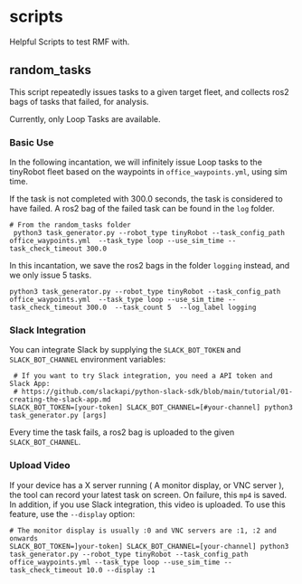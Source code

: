 # scripts
Helpful Scripts to test RMF with.

## random_tasks
This script repeatedly issues tasks to a given target fleet, and collects ros2 bags of tasks that failed, for analysis.

Currently, only Loop Tasks are available.


### Basic Use
In the following incantation, we will infinitely issue Loop tasks to the tinyRobot fleet based on the waypoints in `office_waypoints.yml`, using sim time.

If the task is not completed with 300.0 seconds, the task is considered to have failed. A ros2 bag of the failed task can be found in the `log` folder.
```
# From the random_tasks folder
 python3 task_generator.py --robot_type tinyRobot --task_config_path office_waypoints.yml  --task_type loop --use_sim_time --task_check_timeout 300.0 
 ```

In this incantation, we save the ros2 bags in the folder `logging` instead, and we only issue 5 tasks.
 ```
 python3 task_generator.py --robot_type tinyRobot --task_config_path office_waypoints.yml  --task_type loop --use_sim_time --task_check_timeout 300.0  --task_count 5  --log_label logging
 ```

### Slack Integration
 You can integrate Slack by supplying the `SLACK_BOT_TOKEN` and `SLACK_BOT_CHANNEL` environment variables:
```
 # If you want to try Slack integration, you need a API token and Slack App:
 # https://github.com/slackapi/python-slack-sdk/blob/main/tutorial/01-creating-the-slack-app.md
SLACK_BOT_TOKEN=[your-token] SLACK_BOT_CHANNEL=[#your-channel] python3 task_generator.py [args]
```

Every time the task fails, a ros2 bag is uploaded to the given `SLACK_BOT_CHANNEL`.

### Upload Video
If your device has a X server running ( A monitor display, or VNC server ), the tool can record your latest task on screen. On failure, this `mp4` is saved. In addition, if you use Slack integration, this video is uploaded. To use this feature, use the `--display` option:
```
# The monitor display is usually :0 and VNC servers are :1, :2 and onwards
SLACK_BOT_TOKEN=]your-token] SLACK_BOT_CHANNEL=[your-channel] python3 task_generator.py --robot_type tinyRobot --task_config_path office_waypoints.yml --task_type loop --use_sim_time --task_check_timeout 10.0 --display :1
```

